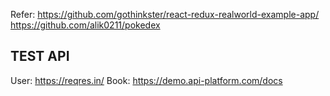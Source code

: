 Refer:
https://github.com/gothinkster/react-redux-realworld-example-app/
https://github.com/alik0211/pokedex


## TEST API
User: https://reqres.in/
Book: https://demo.api-platform.com/docs
